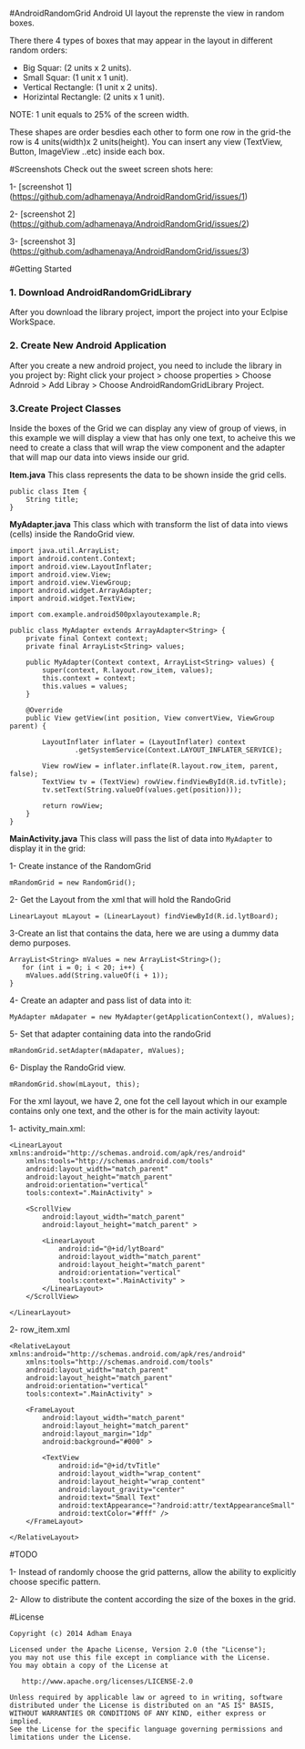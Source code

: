 #AndroidRandomGrid
Android UI layout the reprenste the view in random boxes.

There there 4 types of boxes that may appear in the layout in different random orders:
- Big Squar: (2 units x 2 units).
- Small Squar: (1 unit x 1 unit).
- Vertical Rectangle: (1 unit x 2 units).
- Horizintal Rectangle: (2 units x 1 unit).


NOTE: 1 unit equals to 25% of the screen width.

These shapes are order besdies each other to form one row in the grid-the row is 4 units(width)x 2 units(height).
You can insert any view (TextView, Button, ImageView ..etc) inside each box.

#Screenshots
Check out the sweet screen shots here:

1- [screenshot 1] (https://github.com/adhamenaya/AndroidRandomGrid/issues/1)

2- [screenshot 2] (https://github.com/adhamenaya/AndroidRandomGrid/issues/2)

3- [screenshot 3] (https://github.com/adhamenaya/AndroidRandomGrid/issues/3)

#Getting Started
### 1. Download AndroidRandomGridLibrary
After you download the library project, import the project into your Eclpise WorkSpace.

### 2. Create New Android Application
After you create a new android project, you need to include the library in you project by:
Right click your project > choose properties > Choose Adnroid > Add Libray > Choose AndroidRandomGridLibrary Project.

### 3.Create Project Classes
Inside the boxes of the Grid we can display any view of group of views, in this example we will display a view that has only one text, to acheive this we need to create a class that will wrap the view component and the adapter that will map our data into views inside our grid.

**Item.java**
This class represents the data to be shown inside the grid cells.
```
public class Item {
	String title;
}
```

**MyAdapter.java**
This class which with transform the list of data into views (cells) inside the RandoGrid view.
```
import java.util.ArrayList;
import android.content.Context;
import android.view.LayoutInflater;
import android.view.View;
import android.view.ViewGroup;
import android.widget.ArrayAdapter;
import android.widget.TextView;

import com.example.android500pxlayoutexample.R;

public class MyAdapter extends ArrayAdapter<String> {
	private final Context context;
	private final ArrayList<String> values;

	public MyAdapter(Context context, ArrayList<String> values) {
		super(context, R.layout.row_item, values);
		this.context = context;
		this.values = values;
	}

	@Override
	public View getView(int position, View convertView, ViewGroup parent) {

		LayoutInflater inflater = (LayoutInflater) context
				.getSystemService(Context.LAYOUT_INFLATER_SERVICE);

		View rowView = inflater.inflate(R.layout.row_item, parent, false);
		TextView tv = (TextView) rowView.findViewById(R.id.tvTitle);
		tv.setText(String.valueOf(values.get(position)));

		return rowView;
	}
}
```
**MainActivity.java** 
This class will pass the list of data into ```MyAdapter``` to display it in the grid:

1- Create instance of the RandomGrid
```
mRandomGrid = new RandomGrid();
```

2- Get the Layout from the xml that will hold the RandoGrid
```
LinearLayout mLayout = (LinearLayout) findViewById(R.id.lytBoard);
```

3-Create an list that contains the data, here we are using a dummy data demo purposes.
```
ArrayList<String> mValues = new ArrayList<String>();
   for (int i = 0; i < 20; i++) {
	mValues.add(String.valueOf(i + 1));
}
```

4- Create an adapter and pass list of data into it:
```
MyAdapter mAdapater = new MyAdapter(getApplicationContext(), mValues);
```

5- Set that adapter containing data into the randoGrid
```
mRandomGrid.setAdapter(mAdapater, mValues);
```

6- Display the RandoGrid view.
```
mRandomGrid.show(mLayout, this);
```

For the xml layout, we have 2, one fot the cell layout which in our example contains only one text, and the other is for the main activity layout:

1- activity_main.xml:
```
<LinearLayout xmlns:android="http://schemas.android.com/apk/res/android"
    xmlns:tools="http://schemas.android.com/tools"
    android:layout_width="match_parent"
    android:layout_height="match_parent"
    android:orientation="vertical"
    tools:context=".MainActivity" >

    <ScrollView
        android:layout_width="match_parent"
        android:layout_height="match_parent" >

        <LinearLayout
            android:id="@+id/lytBoard"
            android:layout_width="match_parent"
            android:layout_height="match_parent"
            android:orientation="vertical"
            tools:context=".MainActivity" >
        </LinearLayout>
    </ScrollView>

</LinearLayout>
```

2- row_item.xml
```
<RelativeLayout xmlns:android="http://schemas.android.com/apk/res/android"
    xmlns:tools="http://schemas.android.com/tools"
    android:layout_width="match_parent"
    android:layout_height="match_parent"
    android:orientation="vertical"
    tools:context=".MainActivity" >

    <FrameLayout
        android:layout_width="match_parent"
        android:layout_height="match_parent"
        android:layout_margin="1dp"
        android:background="#000" >

        <TextView
            android:id="@+id/tvTitle"
            android:layout_width="wrap_content"
            android:layout_height="wrap_content"
            android:layout_gravity="center"
            android:text="Small Text"
            android:textAppearance="?android:attr/textAppearanceSmall"
            android:textColor="#fff" />
    </FrameLayout>

</RelativeLayout>
```
#TODO

1- Instead of randomly choose the grid patterns, allow the ability to explicitly choose specific pattern.

2- Allow to distribute the content according the size of the boxes in the grid.


#License
```
Copyright (c) 2014 Adham Enaya

Licensed under the Apache License, Version 2.0 (the "License");
you may not use this file except in compliance with the License.
You may obtain a copy of the License at

   http://www.apache.org/licenses/LICENSE-2.0

Unless required by applicable law or agreed to in writing, software
distributed under the License is distributed on an "AS IS" BASIS,
WITHOUT WARRANTIES OR CONDITIONS OF ANY KIND, either express or implied.
See the License for the specific language governing permissions and
limitations under the License.
```
